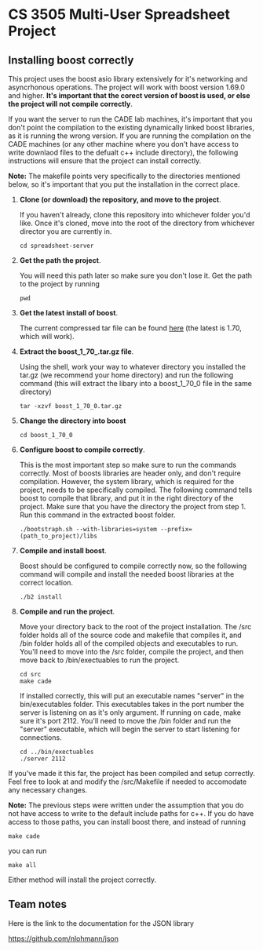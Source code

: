 
# CS 3505 Multi-User Spreadsheet Project
## Installing boost correctly
This project uses the boost asio library extensively for it's networking and asyncrhonous operations. 
The project will work with boost version 1.69.0 and higher. **It's important that the corect version
of boost is used, or else the project will not compile correctly**.  
  
If you want the server to run the CADE lab machines, it's important
that you don't point the compilation to the existing dynamically linked boost libraries, as it is running the wrong version. If you are running the compilation on the CADE machines (or any other machine where you don't have access to write downlaod files to the 
defualt c++ include directory), the following instructions will 
ensure that the project can install correctly.  
  
**Note:** The makefile points very specifically to the directories mentioned below, so it's important that you put the installation in the correct place. 

1. **Clone (or download) the repository, and move to the project**.  
    
    If you haven't already, clone this repository into whichever folder you'd like. Once it's cloned, move into the root of the directory from whichever director you are currently in. 
   ```shell
   cd spreadsheet-server
   ```
2. **Get the path the project**.  

   You will need this path later so make sure you don't lose it. Get the path to the project by running
   ```shell
   pwd
   ```
3. **Get the latest install of boost**.  
  
   The current compressed tar file can be found [here](https://www.boost.org/users/history/version_1_70_0.html) (the latest is 1.70, which will work). 
4. **Extract the boost_1_70_.tar.gz file**.  
  
   Using the shell, work your way to whatever directory you installed the tar.gz (we recommend your home directory) and run the following command (this will extract the libary into a boost_1_70_0 file in the same directory)
   ```shell
   tar -xzvf boost_1_70_0.tar.gz
   ```
5. **Change the directory into boost**
   ```shell
   cd boost_1_70_0
   ```
6. **Configure boost to compile correctly**.

    This is the most important step so make sure to run the commands correctly. Most of boosts libraries are header only, and don't require compilation. However, the system library, which is required for the project, needs to be specifically compiled. The following command tells boost to compile that library, and put it in the right directory of the project. Make sure that you have the directory the project from step 1. Run this command in the extracted boost folder. 
    ```shell
    ./bootstraph.sh --with-libraries=system --prefix=(path_to_project)/libs
7. **Compile and install boost**.  
  
    Boost should be configured to compile correctly now, so the following command will compile and install the needed boost libraries at the correct location. 
    ```shell
    ./b2 install
    ```
8. **Compile and run the project**.  
  
    Move your directory back to the root of the project installation. The /src folder holds all of the source code and makefile that compiles it, and /bin folder holds all of the compiled objects and executables to run. You'll need to move into the /src folder, compile the project, and then move back to /bin/exectuables to run the project. 
    ```shell
    cd src
    make cade
    ```
    If installed correctly, this will put an executable names "server" in the bin/executables folder. This executables takes in the port number the server is listening on as it's only argument. If running on cade, make sure it's port 2112. You'll need to move the /bin folder and run the "server" executable, which will begin the server to start listening for connections. 
    ```shell
    cd ../bin/exectuables
    ./server 2112
    ```

If you've made it this far, the project has been compiled and setup correctly. Feel free to look at and modify the /src/Makefile if needed to accomodate any necessary changes. 

**Note:** The previous steps were written under the assumption that you do not have access to write to the default include paths for c++. If you do have access to those paths, you can install boost there, and instead of running
```shell
make cade
```
you can run 
```shell
make all
```
Either method will install the project correctly. 


## Team notes

Here is the link to the documentation for the JSON library

https://github.com/nlohmann/json

